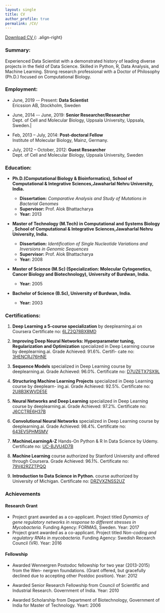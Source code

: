 ```yaml
---
layout: single
title: CV
author_profile: true
permalink: /CV/
---
```

<a href="/CV/Sarbashis_cv_DataScientist.pdf" target="_blank" class="btn btn--success">Download CV </a>{: .align-right}

### Summary:
Experienced Data Scientist with a demonstrated history of leading diverse projects in the field of Data Science. Skilled in Python, R, Data Analysis, and Machine Learning. Strong research professional with a Doctor of Philosophy (Ph.D.) focused on Computational Biology. 

### Employment:
* June, 2019 -- Present: __Data Scientist__<br>
Ericssion AB, Stockholm, Sweden

* June, 2014 -- June, 2019: __Senior Researcher/Researcher__ <br>
Dept. of Cell and Molecular Biology, Uppsala University, Uppsala, Sweden.|

* Feb, 2013 – July, 2014:  __Post-doctoral Fellow__<br>
Institute of Molecular Biology, Mainz, Germany.

* July, 2012 – October, 2012: __Guest Researcher__<br>
 Dept. of Cell and Molecular Biology, Uppsala University, Sweden


### Education:
* __Ph.D.(Computational Biology & Bioinformatics), School of Computational & Integrative Sciences,Jawaharlal Nehru University, India.__

  - __Dissertation:__ *Comparative Analysis and Study of Mutations in Bacterial Genomes* 
  -  __Supervisor:__ Prof. Alok Bhattacharya
  -  __Year:__ 2013

* __Master of Technology (M.Tech) in Computational and Systems Biology , School of Computational & Integrative Sciences,Jawaharlal Nehru University, India.__
  - __Dissertation:__ *Identification of Single Nucleotide Variations and Inversions in Genomic Sequences*
  - __Supervisor:__ Prof. Alok Bhattacharya
  - __Year:__ 2008


* __Master of Science (M.Sc) (Specialization: Molecular Cytogenetics, Cancer Biology and Biotechnology), University of Burdwan, India.__
  - __Year:__ 2005

* __Bachelor of Science (B.Sc), University of Burdwan, India.__
  - __Year:__ 2003

### Certifications:
 1. __Deep Learning a 5-course specialization__ by deeplearning.ai on Coursera Certificate no: [6LZ2Q78BX8MD]( https://www.coursera.org/account/accomplishments/verify/6LZ2Q78BX8MD)

 2. __Improving Deep Neural Networks: Hyperparameter tuning, Regularization and Optimization__ specialized in Deep Learning course by deeplearning.ai. Grade Achieved: 91.6%. Certifi- cate no: [3HENCRJ76HNE](https://www.coursera.org/account/accomplishments/verify/3HENCRJ76HNE)

 3. __Sequence Models__ specialized in Deep Learning course by deeplearning.ai. Grade Achieved: 96.0%. Certificate no: [D7UZETX7SX9L](https://www.coursera.org/account/accomplishments/verify/D7UZETX7SX9L)


 4. __Structuring Machine Learning Projects__ specialized in Deep Learning course by deeplearn- ing.ai. Grade Achieved: 92.5%. Certificate no: [2U8B3KWVDE5E](https://www.coursera.org/account/accomplishments/verify/2U8B3KWVDE5E)

 5. __Neural Networks and Deep Learning__ specialized in Deep Learning course by deeplearning.ai. Grade Achieved: 97.2%. Certificate no: [J6CCTRE6H37B]( https://www.coursera.org/account/accomplishments/verify/J6CCTRE6H37B)

 6. __Convolutional Neural Networks__ specialized in Deep Learning course by deeplearning.ai. Grade Achieved: 98.4%. Certificate no: [643EV5PHMSMV]( https://www.coursera.org/account/accomplishments/verify/643EV5PHMSMV)

 7.  __MachineLearningA-Z__ Hands-On Python & R In Data Science by Udemy. Certificate no: [UC-BJVU4D7B](http://ude.my/UC-BJVU4D7B)

 8. __Machine Learning__ course authorized by Stanford University and offered through Coursera. Grade Achieved: 96.1%. Certificate no: [79V42RZZTPQQ]( https://www.coursera.org/account/accomplishments/verify/79V42RZZTPQQ)

 9. __Introduction to Data Science in Python.__ course authorized by University of Michigan.
 Certificate no: [DRZVXZNSS2UZ]( https://www.coursera.org/account/accomplishments/verify/DRZVXZNSS2UZ)


### Achievements

#### Research Grant
   *  Project grant awarded as a co-applicant. Project titled _Dynamics of gene regulatory networks in response to different stresses in Mycobacteria._ Funding Agency: FORMAS, Sweden. Year: 2017
   * Project grant awarded as a co-applicant. Project titled _Non-coding and regulatory RNAs in mycobacteria._ Funding Agency: Swedish Recearch Council (VR). Year: 2016

#### Fellowship

* Awarded Wennergren Postodoc fellowship for two year (2013-2015) from the Wen- nergren foundations. (Grant offered, but gracefully declined due to accepting other Postdoc position). Year: 2012

* Awarded Senior Research Fellowship from Council of Scientific and Industrial Research. Government of India. Year: 2010

* Awarded Scholarship from Department of Biotechnology, Government of India for Master of Technology. Yeart: 2006
